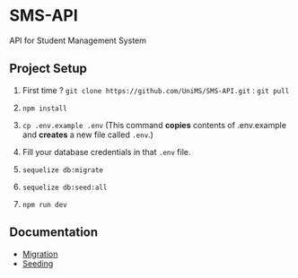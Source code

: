 # SMS-API

API for Student Management System

## Project Setup

1. First time ? `git clone https://github.com/UniMS/SMS-API.git` : `git pull`

2. `npm install`

3. `cp .env.example .env` (This command **copies** contents of .env.example and **creates** a new file called `.env`.)

4. Fill your database credentials in that `.env` file.

5. `sequelize db:migrate`

6. `sequelize db:seed:all`

7. `npm run dev`

## Documentation

- [Migration](https://github.com/UniMS/SMS-API/blob/master/docs/2-migrations-and-models.md)
- [Seeding](https://github.com/UniMS/SMS-API/blob/master/docs/3-seeder.md)
